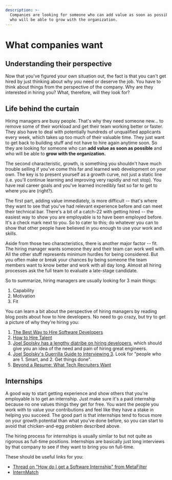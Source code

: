 ```yaml
---
description: >-
  Companies are looking for someone who can add value as soon as possible and
  who will be able to grow with the organization.
---
```


# What companies want

## Understanding their perspective

Now that you've figured your own situation out, the fact is that you can't get hired by just thinking about why _you_ need or deserve the job. You have to think about things from the perspective of the company. Why are they interested in hiring you? What, therefore, will they look for?

## Life behind the curtain

Hiring managers are busy people. That's why they need someone new... to remove some of their workload and get their team working better or faster. They also have to deal with potentially hundreds of unqualified applicants every week, which takes up too much of their valuable time. They just want to get back to building stuff and not have to hire again anytime soon. So they are looking for someone who can **add value as soon as possible** and who will be able to **grow with the organization.**

The second characteristic, growth, is something you shouldn't have much trouble selling if you've come this far and learned web development on your own. The key is to present yourself as a growth curve, not just a static line \(i.e. you'll continue learning and improving very rapidly and not stop\). You have real career goals and you've learned incredibly fast so far to get to where you are \(right?\).

The first part, adding value immediately, is more difficult -- that's where they want to see that you've had relevant experience before and can meet their technical bar. There's a bit of a catch-22 with getting hired -- the easiest way to show you are employable is to have been employed before. It's a check mark next to you. So to cater to this; do whatever you can to show that other people have believed in you enough to use your work and skills.

Aside from those two characteristics, there is another major factor -- fit. The hiring manager wants someone they and their team can work well with. All the other stuff represents minimum hurdles for being considered. But you often make or break your chances by being someone the team members want to know better and work with all day long. Almost all hiring processes ask the full team to evaluate a late-stage candidate.

So to summarize, hiring managers are usually looking for 3 main things:

1. Capability
2. Motivation
3. Fit

You can learn a bit about the perspective of hiring managers by reading blog posts about how to hire developers. No need to go crazy, but try to get a picture of why they're hiring you:

1. [The Best Way to Hire Software Developers](http://insights.dice.com/2013/05/31/hiring-software-developers/)
2. [How to Hire Talent](http://lifeofaprogrammanager.blogspot.com/2006/06/how-to-hire-talent.html)
3. [Joel Spolsky has a lengthy diatribe on hiring developers](http://www.joelonsoftware.com/articles/FindingGreatDevelopers.html), which should give you an idea of the need and pain of hiring great engineers.
4. [Joel Spolsky's Guerrilla Guide to Interviewing 3](http://www.joelonsoftware.com/articles/GuerrillaInterviewing3.html).  Look for "people who are 1. Smart, and 2. Get things done".
5. [Beyond a Resume: What Tech Recruiters Want](http://blog.udacity.com/2013/09/beyond-resume-what-tech-recruiters-want.html)

## Internships

A good way to start getting experience and show others that you're employable is to get an internship. Just make sure it's a paid internship because no one values things they get for free. You want the people you work with to value your contributions and feel like they have a stake in helping you succeed. The good part is that internships tend to focus more on your growth potential than what you've done before, so you can start to avoid that chicken-and-egg problem described above.

The hiring process for internships is usually similar to but not quite as rigorous as full-time positions. Internships are basically just long interviews by that company to see if they want to bring you on full-time.

These should be useful links for you:

* [Thread on "How do I get a Software Internship" from MetaFilter](http://ask.metafilter.com/226621/How-do-I-get-a-software-internship)
* [InternMatch](https://www.wayup.com/s/internships/it/)

